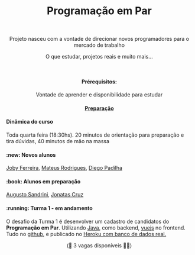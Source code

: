 <h1 align="center">Programação em Par</h1><br/>
<p align="center">Projeto nasceu com a vontade de direcionar novos programadores para o mercado de trabalho</p>
<p align="center">O que estudar, projetos reais e muito mais...</p>

<br/><h4  align="center">
  Prérequisitos:
</h4>

<p  align="center">
  Vontade de aprender e disponibilidade para estudar
</p>

<h4  align="center">
	<a href='https://github.com/programacaoempar/documentacao/wiki/Prepara%C3%A7%C3%A3o'>Preparação</a></h4>
<h4> 
	Dinâmica do curso
</h4>
<p>
	Toda quarta feira (18:30hs). 20 minutos de orientação para preparação e tira dúvidas, 40 minutos de mão na massa
</p>

<h4> 
	:new: Novos alunos 
</h4>
<p>
	<a href='#'>Joby Ferreira</a>, <a href='#'>Mateus Rodrigues</a>, <a href='https://github.com/padilhaDiego'>Diego Padilha</a>
</p>

<h4> 
	:book: Alunos em preparação
</h4>
<p>
	<a href='https://github.com/AugustoSandrini'>Augusto Sandrini</a>, <a href='#'>Jonatas Cruz</a>
</p>

<h4> 
	:running: Turma 1 - em andamento
</h4>
<p>
	O desafio da Turma 1 é desenvolver um cadastro de candidatos do <b>Programação em Par</b>. Utilizando <a href='https://www.java.com/pt-BR/'>Java,</a> como backend, <a href='https://vuejs.org/'>vuejs</a> no frontend. Tudo no <a href='https://github.com/programacaoempar/cadastro'>github</a>, e publicado no <a href='https://www.heroku.com/'>Heroku com banco de dados real.</a>
</p>

<p align="center">
  (🙋 3 vagas disponíveis 🙋‍♀️)  
</p>
